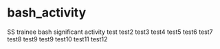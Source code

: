 # bash_activity
SS trainee bash significant activity
test
test2
test3
test4
test5
test6
test7
test8
test9
test9
test10
test11
test12
